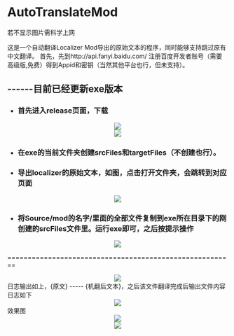 # AutoTranslateMod

若不显示图片需科学上网

这是一个自动翻译Localizer Mod导出的原始文本的程序，同时能够支持跳过原有中文翻译。
首先，先到http://api.fanyi.baidu.com/ 注册百度开发者账号（需要高级版,免费）得到Appid和密钥（当然其他平台也行，但未支持）。

## ------目前已经更新exe版本

 - ### 首先进入release页面，下载
 
 <div align="center">
<img src="https://github.com/cllh1999/AutoTranslateMod/blob/master/images/image0x2.PNG" >
</div>
<div align="center">
 <img src="https://github.com/cllh1999/AutoTranslateMod/blob/master/images/image0x1.PNG" >
</div>

 - ### 在exe的当前文件夹创建srcFiles和targetFiles（不创建也行）。
 
 - ### 导出localizer的原始文本，如图，点击打开文件夹，会跳转到对应页面

<div align="center">
<img src="https://github.com/cllh1999/AutoTranslateMod/blob/master/images/image0x3.PNG" >
</div>

 - ### 将Source/mod的名字/里面的全部文件复制到exe所在目录下的刚创建的srcFiles文件里。运行exe即可，之后按提示操作
 
 <div align="center">
<img src="https://github.com/cllh1999/AutoTranslateMod/blob/master/images/image0x4.PNG" >
</div>
 
========================================================
<div align="center">
<img src="https://github.com/cllh1999/AutoTranslateMod/blob/master/images/2.PNG" >
</div>
日志输出如上，{原文} ----- {机翻后文本}，之后该文件翻译完成后输出文件内容日志如下
<div align="center">
<img src="https://github.com/cllh1999/AutoTranslateMod/blob/master/images/3.PNG" >
</div>
效果图
<div align="center">
<img src="https://github.com/cllh1999/AutoTranslateMod/blob/master/images/4.png" >
</div>
<div align="center">
<img src="https://github.com/cllh1999/AutoTranslateMod/blob/master/images/5.png" >
</div>
